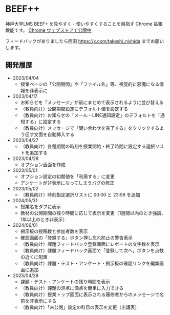 # BEEF++
神戸大学LMS BEEF+ を見やすく・使いやすくすることを目指す Chrome 拡張機能です。
[Chrome ウェブストアで公開中](https://chromewebstore.google.com/detail/dbochpfigjlkojplpphchbcjfcaogdab)

フィードバックがありましたら西田 https://x.com/takeshi_nishida までお願いします。

## 開発履歴
+ 2023/04/04
    + 授業ページの「公開期間」や「ファイル名」等、視覚的に邪魔になる情報を非表示に
+ 2023/04/17
    + お知らせを「メッセージ」が前にまとめて表示されるように並び替える
    + （教員向け）公開期間設定にデフォルト値を設定する
    + （教員向け）お知らせの「メール・LINE通知設定」のデフォルトを「通知する」に設定する
    + （教員向け）メッセージで「問い合わせを完了する」をクリックするよう促す文面を自動挿入する
+ 2023/04/27
    + （教員向け）各種期間の時刻を授業開始・終了時間に設定する選択リストを追加する
+ 2023/04/28
    + オプション画面を作成
+ 2023/05/01
    + オプション設定の初期値を「利用する」に変更
    + アンケートが非表示になってしまうバグの修正
+ 2023/05/02
    + （教員向け）時刻指定選択リストに 00:00 と 23:59 を追加
+ 2024/05/31
    + 授業名をタブに表示
    + 教材の公開期間の残り時間に応じて表示を変更（1週間以内のとき強調、1年以上のとき非表示）
+ 2024/06/01
    + 掲示板の投稿数と参加者数を表示
    + 確認画面の「登録する」ボタン押し忘れ防止の警告表示
    + （教員向け）課題フィードバック登録画面にレポートの文字数を表示
    + （教員向け）課題フィードバック画面で「登録して次へ」ボタンを点数の近くに配置
    + （教員向け）課題・テスト・アンケート・掲示板の確認リンクを編集画面に追加
+ 2025/04/28
    + 課題・テスト・アンケートの残り時間を表示
    + （教員向け）課題の評点に満点を簡単に入力できる
    + （教員向け）授業トップ画面に表示される履修者からのメッセージで名前を非表示にする
    + （教員向け）「未公開」設定の科目の表示を変更（出講表）